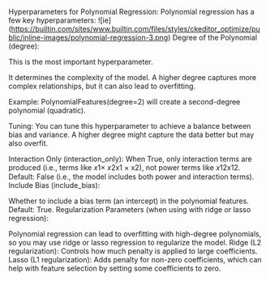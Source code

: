 Hyperparameters for Polynomial Regression:
Polynomial regression has a few key hyperparameters:
![ie] (https://builtin.com/sites/www.builtin.com/files/styles/ckeditor_optimize/public/inline-images/polynomial-regression-3.png)
Degree of the Polynomial (degree):

This is the most important hyperparameter.

It determines the complexity of the model. A higher degree captures more complex relationships, but it can also lead to overfitting.

Example: PolynomialFeatures(degree=2) will create a second-degree polynomial (quadratic).

Tuning: You can tune this hyperparameter to achieve a balance between bias and variance. A higher degree might capture the data better but may also overfit.

Interaction Only (interaction_only):
When True, only interaction terms are produced (i.e., terms like 𝑥1× 𝑥2x1 × x2), not power terms like 
𝑥12x12.
Default: False (i.e., the model includes both power and interaction terms).
Include Bias (include_bias):

Whether to include a bias term (an intercept) in the polynomial features.
Default: True.
Regularization Parameters (when using with ridge or lasso regression):

Polynomial regression can lead to overfitting with high-degree polynomials, so you may use ridge or lasso regression to regularize the model.
Ridge (L2 regularization): Controls how much penalty is applied to large coefficients.
Lasso (L1 regularization): Adds penalty for non-zero coefficients, which can help with feature selection by setting some coefficients to zero.

